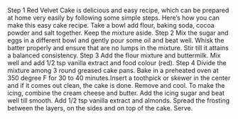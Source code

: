 Step 1 Red Velvet Cake is delicious and easy recipe, which can be prepared at home very easily by following some simple steps. Here’s how you can make this easy cake recipe. Take a bowl add flour, baking soda, cocoa powder and salt together. Keep the mixture aside. Step 2 Mix the sugar and eggs in a different bowl and gently pour some oil and beat well. Whisk the batter properly and ensure that are no lumps in the mixture. Stir till it attains a balanced consistency. Step 3 Add the flour mixture and buttermilk. Mix well and add 1/2 tsp vanilla extract and food colour (red). Step 4 Divide the mixture among 3 round greased cake pans. Bake in a preheated oven at 350 degree F for 30 to 40 minutes.Insert a toothpick or skewer in the center and if it comes out clean, the cake is done. Remove and cool. To make the icing, combine the cream cheese and butter. Add the icing sugar and beat well till smooth. Add 1/2 tsp vanilla extract and almonds. Spread the frosting between the layers, on the sides and on top of the cake. Serve.
